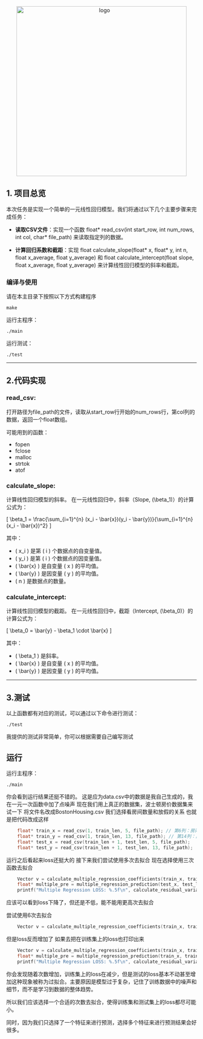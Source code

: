 <div align="center">
  <img src="https://cdn.xyxsw.site/hdu-cs-wiki%20full.svg" alt="logo" width="450rem" height="450rem"/>
</div>

## 1. 项目总览

本次任务是实现一个简单的一元线性回归模型。我们将通过以下几个主要步骤来完成任务：

* **读取CSV文件**：实现一个函数 float* read_csv(int start_row, int num_rows, int col, char* file_path) 来读取指定列的数据。

* **计算回归系数和截距**：实现 float calculate_slope(float* x, float* y, int n, float x_average, float y_average) 和 float calculate_intercept(float slope, float x_average, float y_average) 来计算线性回归模型的斜率和截距。

### 编译与使用

请在本主目录下按照以下方式构建程序

    make
运行主程序：

    ./main
运行测试：

    ./test

***

## 2.代码实现

### read_csv:

打开路径为file_path的文件，读取从start_row行开始的num_rows行，第col列的数据，返回一个float数组。

可能用到的函数：

* fopen
* fclose
* malloc
* strtok
* atof

### calculate_slope:

计算线性回归模型的斜率。
在一元线性回归中，斜率（Slope, \(\beta_1\)）的计算公式为：

\[
\beta_1 = \frac{\sum_{i=1}^{n} (x_i - \bar{x})(y_i - \bar{y})}{\sum_{i=1}^{n} (x_i - \bar{x})^2}
\]

其中：
- \( x_i \) 是第 \( i \) 个数据点的自变量值。
- \( y_i \) 是第 \( i \) 个数据点的因变量值。
- \( \bar{x} \) 是自变量 \( x \) 的平均值。
- \( \bar{y} \) 是因变量 \( y \) 的平均值。
- \( n \) 是数据点的数量。

### calculate_intercept:

计算线性回归模型的截距。
在一元线性回归中，截距（Intercept, \(\beta_0\)）的计算公式为：

\[
\beta_0 = \bar{y} - \beta_1 \cdot \bar{x}
\]

其中：
- \( \beta_1 \) 是斜率。
- \( \bar{x} \) 是自变量 \( x \) 的平均值。
- \( \bar{y} \) 是因变量 \( y \) 的平均值。

***

## 3.测试

以上函数都有对应的测试，可以通过以下命令进行测试：

    ./test

我提供的测试非常简单，你可以根据需要自己编写测试

## 运行

运行主程序：

    ./main

你会看到运行结果还挺不错的。
这是应为data.csv中的数据是我自己生成的，我在一元一次函数中加了点噪声
现在我们用上真正的数据集，波士顿房价数据集来试一下
将文件名改成BostonHousing.csv
我们选择看房间数量和放假的关系
也就是把代码改成这样
```c
    float* train_x = read_csv(1, train_len, 5, file_path); // 第6列：房间数量（RM）
    float* train_y = read_csv(1, train_len, 13, file_path); // 第14列：房价（MEDV）
    float* test_x = read_csv(train_len + 1, test_len, 5, file_path);
    float* test_y = read_csv(train_len + 1, test_len, 13, file_path);

```
运行之后看起来loss还挺大的
接下来我们尝试使用多次去拟合
现在选择使用三次函数去拟合
```c
    Vector v = calculate_multiple_regression_coefficients(train_x, train_y, train_len, 3);
    float* multiple_pre = multiple_regression_prediction(test_x, test_len, v);
    printf("Multiple Regression LOSS: %.5f\n", calculate_residual_variance(test_y, multiple_pre, test_len));
```

应该可以看到loss下降了，但还是不低，能不能用更高次去拟合

尝试使用6次去拟合
```c
    Vector v = calculate_multiple_regression_coefficients(train_x, train_y, train_len, 6);
```
但是loss反而增加了
如果去把在训练集上的loss也打印出来
```c
    Vector v = calculate_multiple_regression_coefficients(train_x, train_y, train_len, 6);
    float* multiple_pre = multiple_regression_prediction(train_x, train_len, v);
    printf("Multiple Regression LOSS: %.5f\n", calculate_residual_variance(train_y, multiple_pre, train_len));
```
你会发现随着次数增加，训练集上的loss在减少，但是测试的loss基本不动甚至增加这种现象被称为过拟合。主要原因是模型过于复杂，记住了训练数据中的噪声和细节，而不是学习到数据的整体趋势。

所以我们应该选择一个合适的次数去拟合，使得训练集和测试集上的loss都尽可能小。

同时，因为我们只选择了一个特征来进行预测，选择多个特征来进行预测结果会好很多。